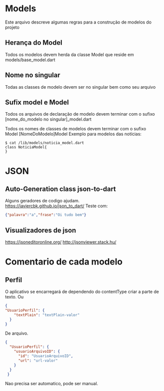 # Models
Este arquivo descreve algumas regras para a construção de modelos do projeto

## Herança do Model
Todos os modelos devem herda da classe Model que reside em models/base_model.dart

## Nome no singular
Todas as classes de modelo devem ser no singular bem como seu arquivo

## Sufix model e Model
Todos os arquivos de declaração de modelo devem terminar com o sufixo [nome_do_modelo no singular]_model.dart

Todos os nomes de classes de modelos devem terminar com o sufixo Model [NomeDoModelo]Model
Exemplo para modelos das notícias:
~~~
$ cat /lib/models/noticia_model.dart
class NoticiaModel{
}
~~~

# JSON
## Auto-Generation class json-to-dart
Alguns geradores de codigo ajudam.
https://javiercbk.github.io/json_to_dart/
Teste com:
~~~json
{"palavra":"a","frase":"Oi tudo bem"}
~~~

## Visualizadores de json
https://jsoneditoronline.org/
http://jsonviewer.stack.hu/

# Comentario de cada modelo

## Perfil

O aplicativo se encarregará de dependendo do contentType criar a parte de texto. Ou
~~~json
{
"UsuarioPerfil": {
    "textPlain": "textPlain-valor"
  }
}
~~~
De arquivo.
~~~json
{
  "UsuarioPerfil": {
    "usuarioArquivoID": {
      "id": "UsuarioArquivoID",
      "url": "url-valor"
    }
  }
 }
~~~
Nao precisa ser automatico, pode ser manual.